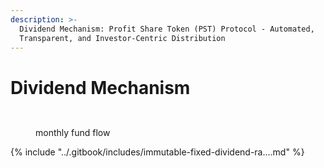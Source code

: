 ```yaml
---
description: >-
  Dividend Mechanism: Profit Share Token (PST) Protocol - Automated,
  Transparent, and Investor-Centric Distribution
---
```


# Dividend Mechanism

<figure><img src="../.gitbook/assets/Screenshot 2025-02-07 at 4.46.27 PM.png" alt=""><figcaption></figcaption></figure>

<div data-full-width="true"><figure><img src="../.gitbook/assets/Screenshot 2025-02-07 at 4.39.47 PM.png" alt=""><figcaption><p>monthly fund flow</p></figcaption></figure></div>

{% include "../.gitbook/includes/immutable-fixed-dividend-ra....md" %}


